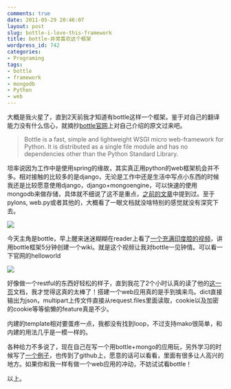 ```yaml
---
comments: true
date: 2011-05-29 20:46:07
layout: post
slug: bottle-i-love-this-framework
title: bottle-非常喜欢这个框架
wordpress_id: 742
categories:
- Programing
tags:
- bottle
- framework
- mongodb
- Python
- web
---
```


大概是我火星了，直到2天前我才知道有bottle这样一个框架。鉴于对自己的翻译能力没有什么信心，就摘抄[bottle官网](http://bottlepy.org)上对自己介绍的原文过来吧。




> 
	
> 
> Bottle is a fast, simple and lightweight WSGI micro web-framework for Python. It is distributed as a single file module and has no dependencies other than the Python Standard Library.
> 
> 





坦率说因为工作中是使用spring的缘故，其实真正用python的web框架机会并不多。相对接触的比较多的是django，无论是工作中还是生活中写点小东西的时候我还是比较愿意使用django，django+mongoengine，可以快速的使用mongodb来做存储，具体就不细说了这不是重点，[之前的文章](http://artori.us/use-mongodb-with-django/)中提到过。至于pylons, web.py或者其他的，大概看了一眼文档就没啥特别的感觉就没有深究下去。




[![](http://artori.us/wp-content/uploads/logo_nav.png)](http://artori.us/bottle-i-love-this-framework/logo_nav/)




今天主角是bottle，早上醒来迷迷糊糊在reader上看了[一个充满印度腔的视频](http://simple-is-better.com/news/detail-292)，讲用bottle框架5分钟创建一个wiki。就是这个视频让我对bottle一见钟情。可以看一下官网的helloworld




[![](http://artori.us/wp-content/uploads/2011-05-29_bottle_hello_world.png)](http://artori.us/bottle-i-love-this-framework/2011-05-29_bottle_hello_world/)




好像做一个restful的东西好轻松的样子，直到我花了2个小时认真的读了他的[这一页](http://bottlepy.org/docs/dev/tutorial.html)文档，我才觉得这真的太棒了！搭建一个web应用真的是手到擒来鸟。dict直接输出为json，multipart上传文件直接从request.files里面读取，cookie以及加密的cookie等等偷懒的feature真是不少。




内建的template相对要蛋疼一点，我都没有找到loop，不过支持mako很简单，和内建的用法几乎是一模一样的。




各种给力不多说了，现在自己在写一个用bottle+mongo的应用玩，另外学习的时候写了[一个例子](https://gist.github.com/994641)，也传到了github上，愿意的话可以看看，里面有很多让人高兴的地方。如果你和我一样有做一个web应用的冲动，不妨试试看bottle！




以上。



